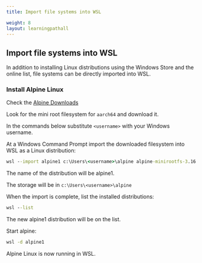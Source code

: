 ```yaml
---
title: Import file systems into WSL

weight: 8
layout: learningpathall
---
```


## Import file systems into WSL

In addition to installing Linux distributions using the Windows Store and the online list, file systems can be directly imported into WSL.

### Install Alpine Linux

Check the [Alpine Downloads](https://alpinelinux.org/downloads/)

Look for the mini root filesystem for `aarch64` and download it.

In the commands below substitute `<username>` with your Windows username.

At a Windows Command Prompt import the downloaded filesystem into WSL as a Linux distribution:

```cmd
wsl --import alpine1 c:\Users\<username>\alpine alpine-minirootfs-3.16.2-aarch64.tar.gz
```

The name of the distribution will be alpine1.

The storage will be in `c:\Users\<username>\alpine`

When the import is complete, list the installed distributions:

```cmd
wsl --list
```

The new alpine1 distribution will be on the list.

Start alpine:

```cmd
wsl -d alpine1
```

Alpine Linux is now running in WSL.


